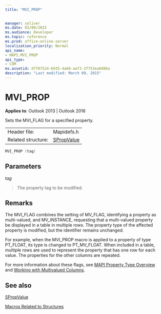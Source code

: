 ```yaml
---
title: "MVI_PROP"
 
 
manager: soliver
ms.date: 03/09/2015
ms.audience: Developer
ms.topic: reference
ms.prod: office-online-server
localization_priority: Normal
api_name:
- MAPI.MVI_PROP
api_type:
- COM
ms.assetid: d7f07524-6935-4a60-aaf3-3f753ea8d86a
description: "Last modified: March 09, 2015"
---
```


# MVI_PROP

  
  
**Applies to**: Outlook 2013 | Outlook 2016 
  
Sets the MVI_FLAG for a specified property. 
  
|||
|:-----|:-----|
|Header file:  <br/> |Mapidefs.h  <br/> |
|Related structure:  <br/> |[SPropValue](spropvalue.md) <br/> |
   
```cpp
MVI_PROP (tag)
```

## Parameters

 _tag_
  
> The property tag to be modified.
    
## Remarks

The MVI_FLAG combines the setting of MV_FLAG, identifying a property as multi-valued, and MV_INSTANCE, requesting that a multi-valued property be displayed in a table in multiple rows. The property type of the affected property is modified, but the identifier remains unchanged. 
  
For example, when the MVI_PROP macro is applied to a property of type PT_FLOAT, its type is changed to PT_MV_FLOAT. When included in a table, multiple rows are used to represent the property that has one row for each value. The properties for the other columns are repeated. 
  
For more information about these flags, see [MAPI Property Type Overview](mapi-property-type-overview.md) and [Working with Multivalued Columns](working-with-multivalued-columns.md).
  
## See also



[SPropValue](spropvalue.md)


[Macros Related to Structures](macros-related-to-structures.md)

